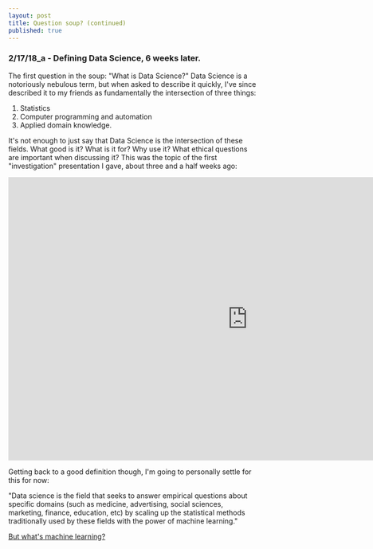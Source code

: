 ```yaml
---
layout: post
title: Question soup? (continued)
published: true
---
```

### 2/17/18_a - Defining Data Science, 6 weeks later.
The first question in the soup: "What is Data Science?"  Data Science is a notoriously nebulous term, but when asked to describe it quickly, I've since described it to my friends as fundamentally the intersection of three things:

  1. Statistics
  2. Computer programming and automation
  3. Applied domain knowledge.

It's not enough to just say that Data Science is the intersection of these fields. What good is it? What is it for? Why use it? What ethical questions are important when discussing it? This was the topic of the first "investigation" presentation I gave, about three and a half weeks ago:

<iframe src="https://docs.google.com/presentation/d/e/2PACX-1vTWGwj9UG2oCUkdlK2QRojdTYbtngfyr4DifKxSe5uTrdAnF4oUOOkjO77GD8bn9pDv-DuOdJqL-5io/embed?start=false&loop=true&delayms=10000" frameborder="0" width="960" height="569" allowfullscreen="true" mozallowfullscreen="true" webkitallowfullscreen="true"> </iframe>

Getting back to a good definition though, I'm going to personally settle for this for now:

"Data science is the field that seeks to answer empirical questions about specific domains (such as medicine, advertising, social sciences, marketing, finance, education, etc) by scaling up the statistical methods traditionally used by these fields with the power of machine learning."

[But what's machine learning?](https://jonkislin.github.io/question_soup_2/)
